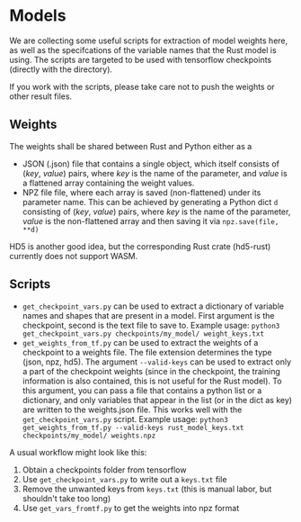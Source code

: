 # Models

We are collecting some useful scripts for extraction of model weights here, as well as the specifcations of the 
variable names that the Rust model is using. The scripts are targeted to be used with tensorflow checkpoints (directly with the directory).

If you work with the scripts, please take care not to push the weights or other result files.

## Weights
The weights shall be shared between Rust and Python either as a 

- JSON (.json) file that contains a single object, which itself consists of (_key_, _value_) pairs, where _key_ is the name of the parameter, and _value_ is a flattened array containing the weight values.
- NPZ file file, where each array is saved (non-flattened) under its parameter name. This can be achieved by generating a Python dict `d` consisting of (_key_, _value_) pairs, where _key_ is the name of the parameter, _value_ is the non-flattened array and then saving it via `npz.save(file, **d)`

HD5 is another good idea, but the corresponding Rust crate (hd5-rust) currently does not support WASM.
## Scripts
- `get_checkpoint_vars.py` can be used to extract a dictionary of variable names and shapes that are present in a model. First argument
is the checkpoint, second is the text file to save to.
Example usage: `python3 get_checkpoint_vars.py checkpoints/my_model/ weight_keys.txt`
- `get_weights_from_tf.py` can be used to extract the weights of a checkpoint to a weights file. The file extension determines the type (json, npz, hd5). 
The argument `--valid-keys` can be used to extract only a part of the checkpoint weights (since in the checkpoint, 
the training information is also contained, this is not useful for the Rust model). To this argument, you can pass a file that contains a python list or a dictionary, and only variables that appear in the list (or in the dict as key) are written to the weights.json file.
This works well with the `get_checkpoint_vars.py` script.
Example usage: `python3 get_weights_from_tf.py --valid-keys rust_model_keys.txt checkpoints/my_model/ weights.npz`

A usual workflow might look like this:
1. Obtain a checkpoints folder from tensorflow
2. Use `get_checkpoint_vars.py` to write out a `keys.txt` file
3. Remove the unwanted keys from `keys.txt` (this is manual labor, but shouldn't take too long)
4. Use `get_vars_fromtf.py` to get the weights into npz format